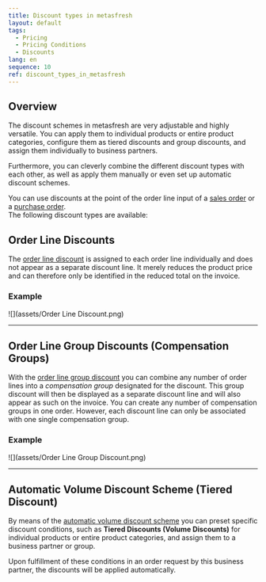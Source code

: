 ```yaml
---
title: Discount types in metasfresh
layout: default
tags:
  - Pricing
  - Pricing Conditions
  - Discounts
lang: en
sequence: 10
ref: discount_types_in_metasfresh
---
```


## Overview
The discount schemes in metasfresh are very adjustable and highly versatile. You can apply them to individual products or entire product categories, configure them as tiered discounts and group discounts, and assign them individually to business partners.

Furthermore, you can cleverly combine the different discount types with each other, as well as apply them manually or even set up automatic discount schemes.

You can use discounts at the point of the order line input of a [sales order](SalesOrder_recording) or a [purchase order](CreatePurchaseOrder).<br>
The following discount types are available:

## Order Line Discounts
The [order line discount](Order_line_discount) is assigned to each order line individually and does not appear as a separate discount line. It merely reduces the product price and can therefore only be identified in the reduced total on the invoice.

### Example
![](assets/Order Line Discount.png)

---

## Order Line Group Discounts (Compensation Groups)
With the [order line group discount](Order_line_group_discount) you can combine any number of order lines into a *compensation group* designated for the discount. This group discount will then be displayed as a separate discount line and will also appear as such on the invoice. You can create any number of compensation groups in one order. However, each discount line can only be associated with one single compensation group.

### Example
![](assets/Order Line Group Discount.png)

---

## Automatic Volume Discount Scheme (Tiered Discount)
By means of the [automatic volume discount scheme](Automatic_volume_discount) you can preset specific discount conditions, such as **Tiered Discounts (Volume Discounts)** for individual products or entire product categories, and assign them to a business partner or group.

Upon fulfillment of these conditions in an order request by this business partner, the discounts will be applied automatically.
